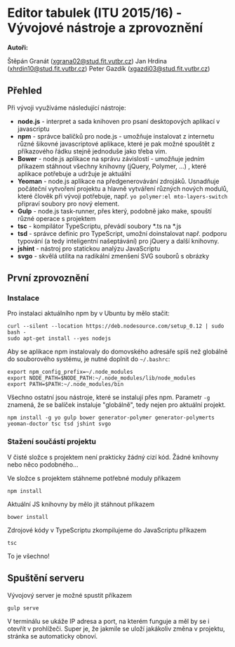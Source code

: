 # Editor tabulek (ITU 2015/16) - Vývojové nástroje a zprovoznění

**Autoři:**

Štěpán Granát (xgrana02@stud.fit.vutbr.cz)
Jan Hrdina (xhrdin10@stud.fit.vutbr.cz)
Peter Gazdík (xgazdi03@stud.fit.vutbr.cz)

## Přehled
Při vývoji využíváme následující nástroje:

 - **node.js** - interpret a sada knihoven pro psaní desktopových aplikací v javascriptu
 - **npm** - správce balíčků pro node.js - umožňuje instalovat z internetu různé šikovné javascriptové aplikace, které je pak možné spouštět z příkazového řádku stejně jednoduše jako třeba vim.
 - **Bower** - node.js aplikace na správu závislostí - umožňuje jedním příkazem stáhnout všechny knihovny (jQuery, Polymer, ...) , které aplikace potřebuje a udržuje je aktuální
 - **Yeoman** - node.js aplikace na předgenerovávání zdrojáků. Usnadňuje počáteční vytvoření projektu a hlavně vytváření různých nových modulů, které člověk při vývoji potřebuje, např. `yo polymer:el mto-layers-switch` připraví soubory pro nový element.
 - **Gulp** - node.js task-runner, přes který, podobně jako make, spouští různé operace s projektem
 - **tsc** - kompilátor TypeScriptu, převádí soubory \*.ts na \*.js
 - **tsd** - správce definic pro TypeScript, umožní doinstalovat např. podporu typování (a tedy inteligentní našeptávání) pro jQuery a další knihovny.
 - **jshint** - nástroj pro statickou analýzu JavaScriptu
 - **svgo** - skvělá utilita na radikální zmenšení SVG souborů s obrázky

## První zprovoznění
### Instalace

Pro instalaci aktuálního npm by v Ubuntu by mělo stačit:

    curl --silent --location https://deb.nodesource.com/setup_0.12 | sudo bash -
    sudo apt-get install --yes nodejs

Aby se aplikace npm instalovaly do domovského adresáře spíš než globálně do souborového systému, je nutné doplnit do `~/.bashrc`:

    export npm_config_prefix=~/.node_modules
    export NODE_PATH=$NODE_PATH:~/.node_modules/lib/node_modules
    export PATH=$PATH:~/.node_modules/bin

Všechno ostatní jsou nástroje, které se instalují přes npm. Parametr `-g` znamená, že se balíček instaluje "globálně", tedy nejen pro aktuální projekt.

    npm install -g yo gulp bower generator-polymer generator-polymerts yeoman-doctor tsc tsd jshint svgo

### Stažení součástí projektu

V čisté složce s projektem není prakticky žádný cizí kód. Žádné knihovny nebo něco podobného...

Ve složce s projektem stáhneme potřebné moduly příkazem

    npm install

Aktuální JS knihovny by mělo jít stáhnout příkazem

    bower install

Zdrojové kódy v TypeScriptu zkompilujeme do JavaScriptu příkazem

    tsc

To je všechno!

## Spuštění serveru

Vývojový server je možné spustit příkazem

    gulp serve

V terminálu se ukáže IP adresa a port, na kterém funguje a měl by se i otevřít v prohlížeči. Super je, že jakmile se uloží jakákoliv změna v projektu, stránka se automaticky obnoví.
